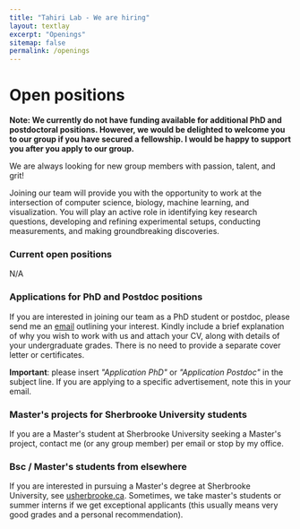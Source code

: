```yaml
---
title: "Tahiri Lab - We are hiring"
layout: textlay
excerpt: "Openings"
sitemap: false
permalink: /openings
---
```


# Open positions

**Note: We currently do not have funding available for additional PhD and postdoctoral positions. However, we would be delighted to welcome you to our group if you have secured a fellowship. I would be happy to support you after you apply to our group.**

We are always looking for new group members with passion, talent, and grit!

Joining our team will provide you with the opportunity to work at the intersection of computer science, biology, machine learning, and visualization. You will play an active role in identifying key research questions, developing and refining experimental setups, conducting measurements, and making groundbreaking discoveries.

### Current open positions
N/A

### Applications for PhD and Postdoc positions
If you are interested in joining our team as a PhD student or postdoc, please send me an [email](mailto:nadia.tahiri@usherbrooke.ca) outlining your interest. Kindly include a brief explanation of why you wish to work with us and attach your CV, along with details of your undergraduate grades. There is no need to provide a separate cover letter or certificates. 

**Important**: please insert _"Application PhD"_ or _"Application Postdoc"_ in the subject line. If you are applying to a specific advertisement, note this in your email.



### Master's projects for Sherbrooke University students
If you are a Master's student at Sherbrooke University seeking a Master's project, contact me (or any group member) per email or stop by my office.

### Bsc / Master's students from elsewhere
If you are interested in pursuing a Master's degree at Sherbrooke University, see [usherbrooke.ca](https://www.usherbrooke.ca/). Sometimes, we take master's students or summer interns if we get exceptional applicants (this usually means very good grades and a personal recommendation).
